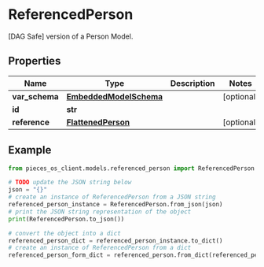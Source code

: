 # ReferencedPerson

[DAG Safe] version of a Person Model. 

## Properties

Name | Type | Description | Notes
------------ | ------------- | ------------- | -------------
**var_schema** | [**EmbeddedModelSchema**](EmbeddedModelSchema) |  | [optional] 
**id** | **str** |  | 
**reference** | [**FlattenedPerson**](FlattenedPerson) |  | [optional] 

## Example

```python
from pieces_os_client.models.referenced_person import ReferencedPerson

# TODO update the JSON string below
json = "{}"
# create an instance of ReferencedPerson from a JSON string
referenced_person_instance = ReferencedPerson.from_json(json)
# print the JSON string representation of the object
print(ReferencedPerson.to_json())

# convert the object into a dict
referenced_person_dict = referenced_person_instance.to_dict()
# create an instance of ReferencedPerson from a dict
referenced_person_form_dict = referenced_person.from_dict(referenced_person_dict)
```




